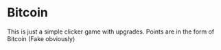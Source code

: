 # Bitcoin
This is just a simple clicker game with upgrades.
Points are in the form of Bitcoin (Fake obviously)
